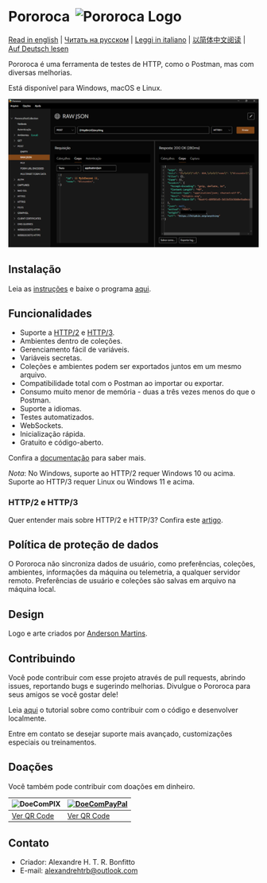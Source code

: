 <h1>Pororoca <img style="margin: 4px 0 0 4px" height="32" src="pororoca.png" alt="Pororoca Logo"/></h1>

[Read in english](README.md) | [Читать на русском](README_ru.md) | [Leggi in italiano](README_it.md) | [以简体中文阅读](README_zh-cn.md) | [Auf Deutsch lesen](README_de.md)

Pororoca é uma ferramenta de testes de HTTP, como o Postman, mas com diversas melhorias.

Está disponível para Windows, macOS e Linux.

![TelaDeExemplo](./misc/example_screen_pt.png)

## Instalação

Leia as [instruções](https://pororoca.io/pt/docs/installation) e baixe o programa [aqui](https://github.com/alexandrehtrb/Pororoca/releases).

## Funcionalidades

* Suporte a [HTTP/2](https://http2.github.io/) e [HTTP/3](https://developers.cloudflare.com/http3/).
* Ambientes dentro de coleções.
* Gerenciamento fácil de variáveis.
* Variáveis secretas.
* Coleções e ambientes podem ser exportados juntos em um mesmo arquivo.
* Compatibilidade total com o Postman ao importar ou exportar.
* Consumo muito menor de memória - duas a três vezes menos do que o Postman.
* Suporte a idiomas.
* Testes automatizados.
* WebSockets.
* Inicialização rápida.
* Gratuito e código-aberto.

Confira a [documentação](https://pororoca.io/pt/docs/) para saber mais.

*Nota*: No Windows, suporte ao HTTP/2 requer Windows 10 ou acima. Suporte ao HTTP/3 requer Linux ou Windows 11 e acima.

### HTTP/2 e HTTP/3

Quer entender mais sobre HTTP/2 e HTTP/3? Confira este [artigo](https://alexandrehtrb.github.io/posts/2024/03/http2-e-http3-explicados/).

## Política de proteção de dados

O Pororoca não sincroniza dados de usuário, como preferências, coleções, ambientes, informações da máquina ou telemetria, a qualquer servidor remoto. Preferências de usuário e coleções são salvas em arquivo na máquina local.

## Design

Logo e arte criados por [Anderson Martins](https://www.behance.net/am-dsgn).

## Contribuindo

Você pode contribuir com esse projeto através de pull requests, abrindo issues, reportando bugs e sugerindo melhorias. Divulgue o Pororoca para seus amigos se você gostar dele!

Leia [aqui](CONTRIBUTING.md) o tutorial sobre como contribuir com o código e desenvolver localmente.

Entre em contato se desejar suporte mais avançado, customizações especiais ou treinamentos.

## Doações

Você também pode contribuir com doações em dinheiro.

| ![DoeComPIX](./misc/pix_botao_doacao.png) | [![DoeComPayPal](./misc/paypal_donation_button.png)](https://www.paypal.com/donate/?hosted_button_id=NUADRWF3WNYQ2) |
|--|--|
| [Ver QR Code](./misc/pix_doacao_qr_code.png) | [Ver QR Code](./misc/paypal_donation_qr_code.png) |

## Contato

* Criador: Alexandre H. T. R. Bonfitto
* E-mail: alexandrehtrb@outlook.com
